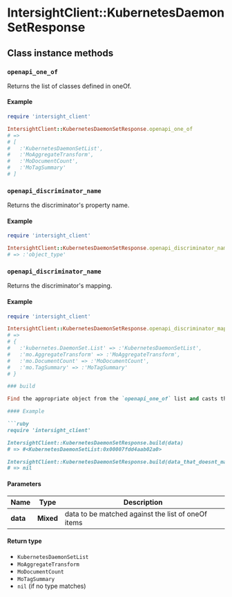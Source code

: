 # IntersightClient::KubernetesDaemonSetResponse

## Class instance methods

### `openapi_one_of`

Returns the list of classes defined in oneOf.

#### Example

```ruby
require 'intersight_client'

IntersightClient::KubernetesDaemonSetResponse.openapi_one_of
# =>
# [
#   :'KubernetesDaemonSetList',
#   :'MoAggregateTransform',
#   :'MoDocumentCount',
#   :'MoTagSummary'
# ]
```

### `openapi_discriminator_name`

Returns the discriminator's property name.

#### Example

```ruby
require 'intersight_client'

IntersightClient::KubernetesDaemonSetResponse.openapi_discriminator_name
# => :'object_type'
```

### `openapi_discriminator_name`

Returns the discriminator's mapping.

#### Example

```ruby
require 'intersight_client'

IntersightClient::KubernetesDaemonSetResponse.openapi_discriminator_mapping
# =>
# {
#   :'kubernetes.DaemonSet.List' => :'KubernetesDaemonSetList',
#   :'mo.AggregateTransform' => :'MoAggregateTransform',
#   :'mo.DocumentCount' => :'MoDocumentCount',
#   :'mo.TagSummary' => :'MoTagSummary'
# }

### build

Find the appropriate object from the `openapi_one_of` list and casts the data into it.

#### Example

```ruby
require 'intersight_client'

IntersightClient::KubernetesDaemonSetResponse.build(data)
# => #<KubernetesDaemonSetList:0x00007fdd4aab02a0>

IntersightClient::KubernetesDaemonSetResponse.build(data_that_doesnt_match)
# => nil
```

#### Parameters

| Name | Type | Description |
| ---- | ---- | ----------- |
| **data** | **Mixed** | data to be matched against the list of oneOf items |

#### Return type

- `KubernetesDaemonSetList`
- `MoAggregateTransform`
- `MoDocumentCount`
- `MoTagSummary`
- `nil` (if no type matches)

